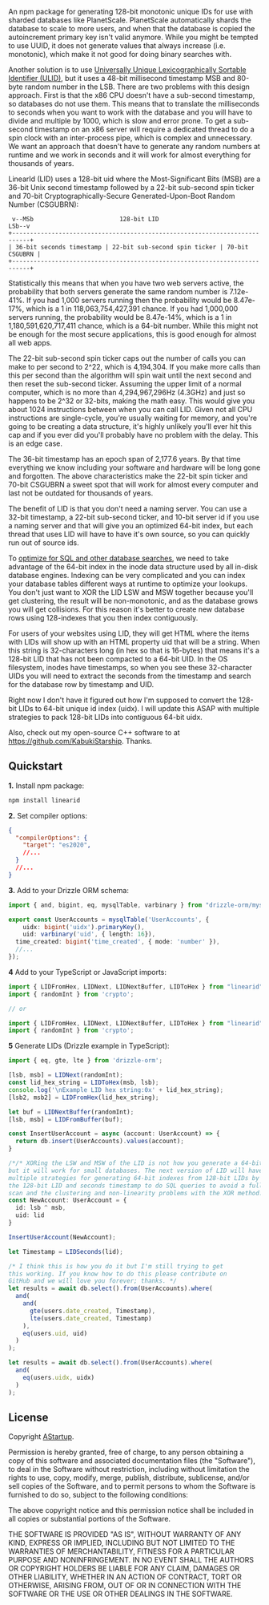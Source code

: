 An npm package for generating 128-bit monotonic unique IDs for use with sharded databases like PlanetScale. PlanetScale automatically shards the database to scale to more users, and when that the database is copied the autoincrement primary key isn't valid anymore. While you might be tempted to use UUID, it does not generate values that always increase (i.e. monotonic), which make it not good for doing binary searches with.

Another solution is to use [Universally Unique Lexicographically Sortable Identifier (ULID)](https://github.com/ulid/spec), but it uses a 48-bit millisecond timestamp MSB and 80-byte random number in the LSB. There are two problems with this design approach. First is that the x86 CPU doesn't have a sub-second timestamp, so databases do not use them. This means that to translate the milliseconds to seconds when you want to work with the database and you will have to divide and multiple by 1000, which is slow and error prone. To get a sub-second timestamp on an x86 server will require a dedicated thread to do a spin clock with an inter-process pipe, which is complex and unnecessary. We want an approach that doesn't have to generate any random numbers at runtime and we work in seconds and it will work for almost everything for thousands of years.

LinearId (LID) uses a 128-bit uid where the Most-Significant Bits (MSB) are a 36-bit Unix second timestamp followed by a 22-bit sub-second spin ticker and 70-bit Cryptographically-Secure Generated-Upon-Boot Random Number (CSGUBRN):

```AsciiArt
 v--MSb                        128-bit LID                           LSb--v
+---------------------------------------------------------------------------+
| 36-bit seconds timestamp | 22-bit sub-second spin ticker | 70-bit CSGUBRN |
+---------------------------------------------------------------------------+
```

Statistically this means that when you have two web servers active, the probability that both servers generate the same random number is 7.12e-41%. If you had 1,000 servers running then the probability would be 8.47e-17%, which is a 1 in 118,063,754,427,391 chance. If you had 1,000,000 servers running, the probability would be 8.47e-14%, which is a 1 in 1,180,591,620,717,411 chance, which is a 64-bit number. While this might not be enough for the most secure applications, this is good enough for almost all web apps.

The 22-bit sub-second spin ticker caps out the number of calls you can make to per second to 2^22, which is 4,194,304. If you make more calls than this per second than the algorithm will spin wait until the next second and then reset the sub-second ticker. Assuming the upper limit of a normal computer, which is no more than 4,294,967,296Hz (4.3GHz) and just so happens to be 2^32 or 32-bits, making the math easy. This would give you about 1024 instructions between when you can call LID. Given not all CPU instructions are single-cycle, you're usually waiting for memory, and you're going to be creating a data structure, it's highly unlikely you'll ever hit this cap and if you ever did you'll probably have no problem with the delay. This is an edge case.

The 36-bit timestamp has an epoch span of 2,177.6 years. By that time everything we know including your software and hardware will be long gone and forgotten. The above characteristics make the 22-bit spin ticker and 70-bit CSGUBRN a sweet spot that will work for almost every computer and last not be outdated for thousands of years.

The benefit of LID is that you don't need a naming server. You can use a 32-bit timestamp, a 22-bit sub-second ticker, and 10-bit server id if you use a naming server and that will give you an optimized 64-bit index, but each thread that uses LID will have to have it's own source, so you can quickly run out of source ids.

To [optimize for SQL and other database searches](https://learn.microsoft.com/en-us/sql/relational-databases/sql-server-index-design-guide), we need to take advantage of the 64-bit index in the inode data structure used by all in-disk database engines. Indexing can be very complicated and you can index your database tables different ways at runtime to optimize your lookups. You don't just want to XOR the LID LSW and MSW together because you'll get clustering, the result will be non-monotonic, and as the database grows you will get collisions. For this reason it's better to create new database rows using 128-indexes that you then index contiguously.

For users of your websites using LID, they will get HTML where the items with LIDs will show up with an HTML property uid that will be a string. When this string is 32-characters long (in hex so that is 16-bytes) that means it's a 128-bit LID that has not been compacted to a 64-bit UID. In the OS filesystem, inodes have timestamps, so when you see these 32-character UIDs you will need to extract the seconds from the timestamp and search for the database row by timestamp and UID.

Right now I don't have it figured out how I'm supposed to convert the 128-bit LIDs to 64-bit unique id index (uidx). I will update this ASAP with multiple strategies to pack 128-bit LIDs into contiguous 64-bit uidx.

Also, check out my open-source C++ software to at <https://github.com/KabukiStarship>. Thanks.

## Quickstart

**1.** Install npm package:

```BASH
npm install linearid
```

**2.** Set compiler options:

```JSON
{
  "compilerOptions": {
    "target": "es2020",
    //...
  }
  //...
}
```

**3.** Add to your Drizzle ORM schema:

```TypeScript
import { and, bigint, eq, mysqlTable, varbinary } from "drizzle-orm/mysql-core";

export const UserAccounts = mysqlTable('UserAccounts', {
	uidx: bigint('uidx').primaryKey(),
	uid: varbinary('uid', { length: 16}),
  time_created: bigint('time_created', { mode: 'number' }),
  //...
});
```

**4** Add to your TypeScript or JavaScript imports:

```TypeScript
import { LIDFromHex, LIDNext, LIDNextBuffer, LIDToHex } from "linearid";
import { randomInt } from 'crypto';

// or

import { LIDFromHex, LIDNext, LIDNextBuffer, LIDToHex } from "linearid";
import { randomInt } from 'crypto';
```

**5** Generate LIDs (Drizzle example in TypeScript):

```TypeScript
import { eq, gte, lte } from 'drizzle-orm';

[lsb, msb] = LIDNext(randomInt);
const lid_hex_string = LIDToHex(msb, lsb);
console.log('\nExample LID hex string:0x' + lid_hex_string);
[lsb2, msb2] = LIDFromHex(lid_hex_string);

let buf = LIDNextBuffer(randomInt);
[lsb, msb] = LIDFromBuffer(buf);

const InsertUserAccount = async (account: UserAccount) => {
  return db.insert(UserAccounts).values(account);
}

/*/* XORing the LSW and MSW of the LID is not how you generate a 64-bit index,
but it will work for small databases. The next version of LID will have 
multiple strategies for generating 64-bit indexes from 128-bit LIDs by using
the 128-bit LID and seconds timestamp to do SQL queries to avoid a full table
scan and the clustering and non-linearity problems with the XOR method. */
const NewAccount: UserAccount = {
  id: lsb ^ msb,
  uid: lid
}

InsertUserAccount(NewAccount);

let Timestamp = LIDSeconds(lid);

/* I think this is how you do it but I'm still trying to get
this working. If you know how to do this please contribute on
GitHub and we will love you forever; thanks. */
let results = await db.select().from(UserAccounts).where(
  and(
    and(
      gte(users.date_created, Timestamp),
      lte(users.date_created, Timestamp)
    ),
    eq(users.uid, uid)
  )
);

let results = await db.select().from(UserAccounts).where(
  and(
    eq(users.uidx, uidx)
  )
);
```

## License

Copyright [AStartup](https://astartup.net).

Permission is hereby granted, free of charge, to any person obtaining a copy of this software and associated documentation files (the "Software"), to deal in the Software without restriction, including without limitation the rights to use, copy, modify, merge, publish, distribute, sublicense, and/or sell copies of the Software, and to permit persons to whom the Software is furnished to do so, subject to the following conditions:

The above copyright notice and this permission notice shall be included in all copies or substantial portions of the Software.

THE SOFTWARE IS PROVIDED "AS IS", WITHOUT WARRANTY OF ANY KIND, EXPRESS OR IMPLIED, INCLUDING BUT NOT LIMITED TO THE WARRANTIES OF MERCHANTABILITY, FITNESS FOR A PARTICULAR PURPOSE AND NONINFRINGEMENT. IN NO EVENT SHALL THE AUTHORS OR COPYRIGHT HOLDERS BE LIABLE FOR ANY CLAIM, DAMAGES OR OTHER LIABILITY, WHETHER IN AN ACTION OF CONTRACT, TORT OR OTHERWISE, ARISING FROM, OUT OF OR IN CONNECTION WITH THE SOFTWARE OR THE USE OR OTHER DEALINGS IN THE SOFTWARE.
